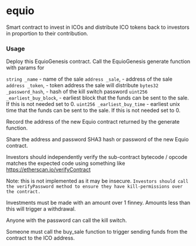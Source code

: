# equio

Smart contract to invest in ICOs and distribute ICO tokens back to investors in proportion to their contribution.

### Usage

Deploy this EquioGenesis contract.
Call the EquioGenesis generate function with params for

`string _name` - name of the sale
`address _sale`, - address of the sale
`address _token`, - token address the sale will distribute
`bytes32 _password_hash`, - hash of the kill switch password
`uint256 _earliest_buy_block`, - earliest block that the funds can be sent to the sale. If this is not needed set to 0.
`uint256 _earliest_buy_time` - earliest unix time that the funds can be sent to the sale. If this is not needed set to 0.

Record the address of the new Equio contract returned by the generate function.

Share the address and password SHA3 hash or password of the new Equio contract.

Investors should independently verify the sub-contract bytecode / opcode matches the expected code using something like https://etherscan.io/verifyContract

Note: this is not implemented as it may be insecure.
`Investors should call the verifyPassword method to ensure they have kill-permissions over the contract.`

Investments must be made with an amount over 1 finney. Amounts less than this will trigger a withdrawal.

Anyone with the password can call the kill switch.

Someone must call the buy_sale function to trigger sending funds from the contract to the ICO address.
